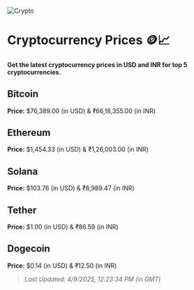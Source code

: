 
![Crypto](https://www.techguide.com.au/wp-content/uploads/2020/11/crypto3.jpeg)

# Cryptocurrency Prices 🪙📈

#### Get the latest cryptocurrency prices in USD and INR for top 5 cryptocurrencies.

## Bitcoin

**Price:** $76,389.00 (in USD) & ₹66,18,355.00 (in INR)

## Ethereum

**Price:** $1,454.33 (in USD) & ₹1,26,003.00 (in INR)

## Solana

**Price:** $103.76 (in USD) & ₹8,989.47 (in INR)

## Tether

**Price:** $1.00 (in USD) & ₹86.59 (in INR)

## Dogecoin

**Price:** $0.14 (in USD) & ₹12.50 (in INR)

> _Last Updated: 4/9/2025, 12:23:34 PM (in GMT)_
